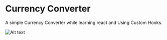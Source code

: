 # Currency Converter

A simple Currency Converter while learning react and Using Custom Hooks.


![Alt text](./Preview.png?raw=true "Title")